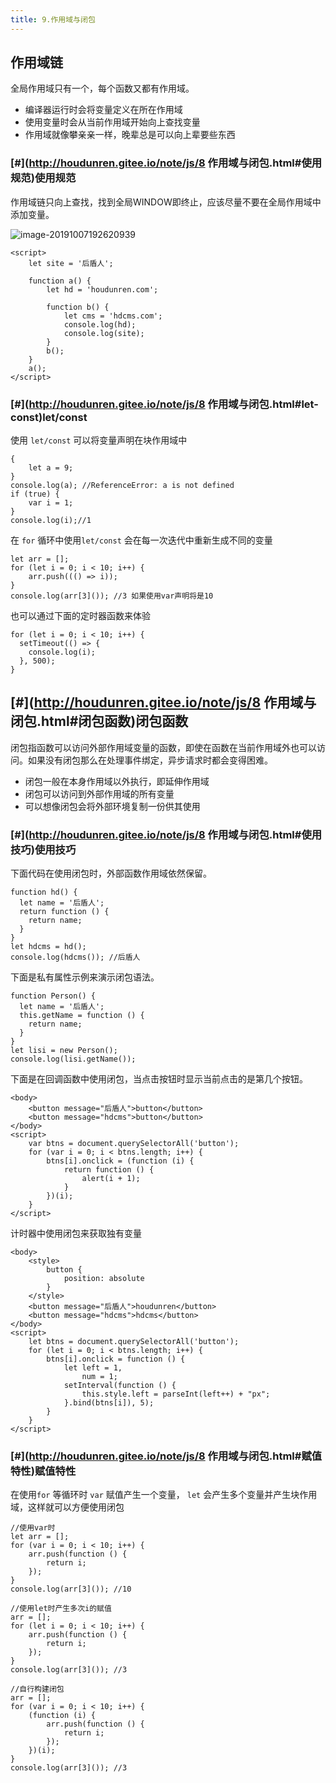 ```yaml
---
title: 9.作用域与闭包
---
```


## 作用域链

全局作用域只有一个，每个函数又都有作用域。

- 编译器运行时会将变量定义在所在作用域
- 使用变量时会从当前作用域开始向上查找变量
- 作用域就像攀亲亲一样，晚辈总是可以向上辈要些东西

### [#](http://houdunren.gitee.io/note/js/8 作用域与闭包.html#使用规范)使用规范

作用域链只向上查找，找到全局WINDOW即终止，应该尽量不要在全局作用域中添加变量。

![image-20191007192620939](http://houdunren.gitee.io/note/assets/img/image-20191007192620939.4ff7f251.png)

```text
<script>
    let site = '后盾人';

    function a() {
        let hd = 'houdunren.com';

        function b() {
            let cms = 'hdcms.com';
            console.log(hd);
            console.log(site);
        }
        b();
    }
    a();
</script>
```

### [#](http://houdunren.gitee.io/note/js/8 作用域与闭包.html#let-const)let/const

使用 `let/const` 可以将变量声明在块作用域中

```text
{
	let a = 9;
}
console.log(a); //ReferenceError: a is not defined
if (true) {
	var i = 1;
}
console.log(i);//1
```

在 `for` 循环中使用`let/const` 会在每一次迭代中重新生成不同的变量

```text
let arr = [];
for (let i = 0; i < 10; i++) {
	arr.push((() => i));
}
console.log(arr[3]()); //3 如果使用var声明将是10
```

也可以通过下面的定时器函数来体验

```text
for (let i = 0; i < 10; i++) {
  setTimeout(() => {
    console.log(i);
  }, 500);
}
```

## [#](http://houdunren.gitee.io/note/js/8 作用域与闭包.html#闭包函数)闭包函数

闭包指函数可以访问外部作用域变量的函数，即使在函数在当前作用域外也可以访问。如果没有闭包那么在处理事件绑定，异步请求时都会变得困难。

- 闭包一般在本身作用域以外执行，即延伸作用域
- 闭包可以访问到外部作用域的所有变量
- 可以想像闭包会将外部环境复制一份供其使用

### [#](http://houdunren.gitee.io/note/js/8 作用域与闭包.html#使用技巧)使用技巧

下面代码在使用闭包时，外部函数作用域依然保留。

```text
function hd() {
  let name = '后盾人';
  return function () {
  	return name;
  }
}
let hdcms = hd();
console.log(hdcms()); //后盾人
```

下面是私有属性示例来演示闭包语法。

```text
function Person() {
  let name = '后盾人';
  this.getName = function () {
  	return name;
  }
}
let lisi = new Person();
console.log(lisi.getName());
```

下面是在回调函数中使用闭包，当点击按钮时显示当前点击的是第几个按钮。

```text
<body>
    <button message="后盾人">button</button>
    <button message="hdcms">button</button>
</body>
<script>
    var btns = document.querySelectorAll('button');
    for (var i = 0; i < btns.length; i++) {
        btns[i].onclick = (function (i) {
            return function () {
                alert(i + 1);
            }
        })(i);
    }
</script>
```

计时器中使用闭包来获取独有变量

```text
<body>
    <style>
        button {
            position: absolute
        }
    </style>
    <button message="后盾人">houdunren</button>
    <button message="hdcms">hdcms</button>
</body>
<script>
    let btns = document.querySelectorAll('button');
    for (let i = 0; i < btns.length; i++) {
        btns[i].onclick = function () {
            let left = 1,
                num = 1;
            setInterval(function () {
                this.style.left = parseInt(left++) + "px";
            }.bind(btns[i]), 5);
        }
    }
</script>
```

### [#](http://houdunren.gitee.io/note/js/8 作用域与闭包.html#赋值特性)赋值特性

在使用`for` 等循环时 `var` 赋值产生一个变量， `let` 会产生多个变量并产生块作用域，这样就可以方便使用闭包

```text
//使用var时
let arr = [];
for (var i = 0; i < 10; i++) {
    arr.push(function () {
        return i;
    });
}
console.log(arr[3]()); //10

//使用let时产生多次i的赋值
arr = [];
for (let i = 0; i < 10; i++) {
    arr.push(function () {
        return i;
    });
}
console.log(arr[3]()); //3

//自行构建闭包
arr = [];
for (var i = 0; i < 10; i++) {
    (function (i) {
        arr.push(function () {
            return i;
        });
    })(i);
}
console.log(arr[3]()); //3
```